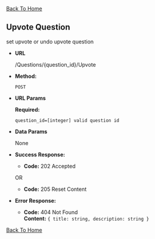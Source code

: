 [Back To Home](/)

**Upvote Question**
----
  set upvote or undo upvote question

* **URL**

  /Questions/{question_id}/Upvote

* **Method:**

  `POST`
  
* **URL Params**

  **Required:**
 
   `question_id=[integer] valid question id`

*  **Data Params**

   None

* **Success Response:**

  * **Code:** 202 Accepted

  OR

  * **Code:** 205 Reset Content

* **Error Response:**

  * **Code:** 404 Not Found <br />
    **Content:** `{ title: string, description: string }`

[Back To Home](/)